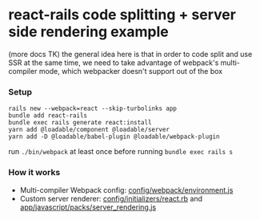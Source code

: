 # react-rails code splitting + server side rendering example

(more docs TK) the general idea here is that in order to code split and use SSR at the same time, we need to take advantage of webpack's multi-compiler mode, which webpacker doesn't support out of the box

### Setup
```
rails new --webpack=react --skip-turbolinks app
bundle add react-rails
bundle exec rails generate react:install
yarn add @loadable/component @loadable/server
yarn add -D @loadable/babel-plugin @loadable/webpack-plugin
```

run `./bin/webpack` at least once before running `bundle exec rails s`

### How it works

- Multi-compiler Webpack config: [config/webpack/environment.js](config/webpack/environment.js)
- Custom server renderer: [config/initializers/react.rb](config/initializers/react.rb) and [app/javascript/packs/server_rendering.js](app/javascript/packs/server_rendering.js)
